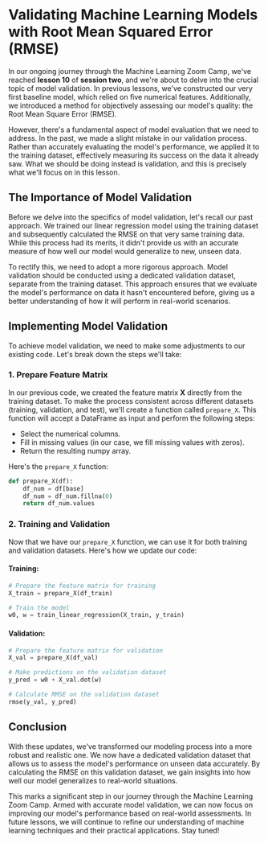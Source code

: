 # Validating Machine Learning Models with Root Mean Squared Error (RMSE)

In our ongoing journey through the Machine Learning Zoom Camp, we've reached **lesson 10** of **session two**, and we're about to delve into the crucial topic of model validation. In previous lessons, we've constructed our very first baseline model, which relied on five numerical features. Additionally, we introduced a method for objectively assessing our model's quality: the Root Mean Square Error (RMSE).

However, there's a fundamental aspect of model evaluation that we need to address. In the past, we made a slight mistake in our validation process. Rather than accurately evaluating the model's performance, we applied it to the training dataset, effectively measuring its success on the data it already saw. What we should be doing instead is validation, and this is precisely what we'll focus on in this lesson.

## The Importance of Model Validation

Before we delve into the specifics of model validation, let's recall our past approach. We trained our linear regression model using the training dataset and subsequently calculated the RMSE on that very same training data. While this process had its merits, it didn't provide us with an accurate measure of how well our model would generalize to new, unseen data.

To rectify this, we need to adopt a more rigorous approach. Model validation should be conducted using a dedicated validation dataset, separate from the training dataset. This approach ensures that we evaluate the model's performance on data it hasn't encountered before, giving us a better understanding of how it will perform in real-world scenarios.

## Implementing Model Validation

To achieve model validation, we need to make some adjustments to our existing code. Let's break down the steps we'll take:

### 1. Prepare Feature Matrix

In our previous code, we created the feature matrix **X** directly from the training dataset. To make the process consistent across different datasets (training, validation, and test), we'll create a function called `prepare_X`. This function will accept a DataFrame as input and perform the following steps:

- Select the numerical columns.
- Fill in missing values (in our case, we fill missing values with zeros).
- Return the resulting numpy array.

Here's the `prepare_X` function:

```python
def prepare_X(df):
    df_num = df[base]
    df_num = df_num.fillna(0)
    return df_num.values
```

### 2. Training and Validation

Now that we have our `prepare_X` function, we can use it for both training and validation datasets. Here's how we update our code:

#### Training:
```python
# Prepare the feature matrix for training
X_train = prepare_X(df_train)

# Train the model
w0, w = train_linear_regression(X_train, y_train)
```

#### Validation:
```python
# Prepare the feature matrix for validation
X_val = prepare_X(df_val)

# Make predictions on the validation dataset
y_pred = w0 + X_val.dot(w)

# Calculate RMSE on the validation dataset
rmse(y_val, y_pred)
```

## Conclusion

With these updates, we've transformed our modeling process into a more robust and realistic one. We now have a dedicated validation dataset that allows us to assess the model's performance on unseen data accurately. By calculating the RMSE on this validation dataset, we gain insights into how well our model generalizes to real-world situations.

This marks a significant step in our journey through the Machine Learning Zoom Camp. Armed with accurate model validation, we can now focus on improving our model's performance based on real-world assessments. In future lessons, we will continue to refine our understanding of machine learning techniques and their practical applications. Stay tuned!